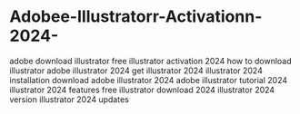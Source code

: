 # Adobee-Illustratorr-Activationn-2024-
 adobe download illustrator free illustrator activation 2024 how to download illustrator adobe illustrator 2024 get illustrator 2024 illustrator 2024 installation download adobe illustrator 2024 adobe illustrator tutorial 2024 illustrator 2024 features free illustrator download 2024 illustrator 2024 version illustrator 2024 updates

